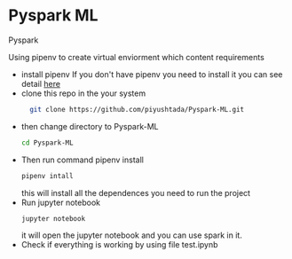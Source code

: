 # Pyspark ML
Pyspark

Using pipenv to create virtual enviorment which content requirements



- install pipenv
  If you don't have pipenv you need to install it you can see detail [here](https://pipenv-fork.readthedocs.io/en/latest/)
- clone this repo in the your system
  ```bash
    git clone https://github.com/piyushtada/Pyspark-ML.git
  ```
- then change directory to Pyspark-ML
  ```bash
  cd Pyspark-ML
  ```
- Then run command pipenv install
  ```bash
  pipenv intall
  ```
  this will install all the dependences you need to run the project
- Run jupyter notebook
  ```bash
  jupyter notebook
  ```
  it will open the jupyter notebook and you can use spark in it.
- Check if everything is working by using file test.ipynb 
